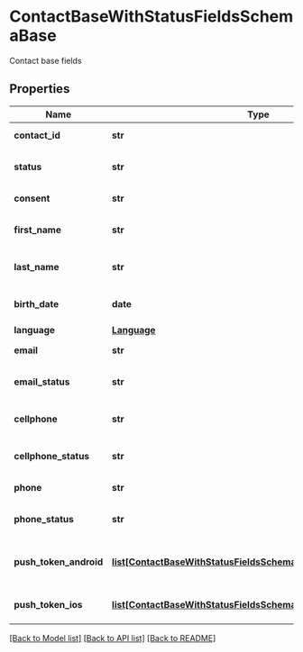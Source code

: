 # ContactBaseWithStatusFieldsSchemaBase

Contact base fields
## Properties
Name | Type | Description | Notes
------------ | ------------- | ------------- | -------------
**contact_id** | **str** |  | [optional] [readonly] 
**status** | **str** | Status of the contact | [optional] [default to 'active']
**consent** | **str** | Contact consent | [optional] 
**first_name** | **str** | First name of the contact | [optional] 
**last_name** | **str** | Last name of the contact | [optional] 
**birth_date** | **date** | Birth date of the contact | [optional] 
**language** | [**Language**](Language.md) |  | [optional] 
**email** | **str** | Email of the contact | [optional] 
**email_status** | **str** | Email channel status | [optional] 
**cellphone** | **str** | Cellphone of the contact | [optional] 
**cellphone_status** | **str** | Cellphone channel status | [optional] 
**phone** | **str** | Phone of the contact | [optional] 
**phone_status** | **str** | Phone channel status | [optional] 
**push_token_android** | [**list[ContactBaseWithStatusFieldsSchemaBasePushTokenAndroid]**](ContactBaseWithStatusFieldsSchemaBasePushTokenAndroid.md) | Android push token of the contact | [optional] 
**push_token_ios** | [**list[ContactBaseWithStatusFieldsSchemaBasePushTokenIos]**](ContactBaseWithStatusFieldsSchemaBasePushTokenIos.md) | IOS push token of the contact | [optional] 

[[Back to Model list]](../README.md#documentation-for-models) [[Back to API list]](../README.md#documentation-for-api-endpoints) [[Back to README]](../README.md)


